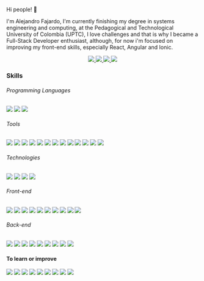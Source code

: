 Hi people! 👋

I'm Alejandro Fajardo, I'm currently finishing my degree in systems engineering and computing, at the Pedagogical and Technological University of Colombia (UPTC), I love challenges and that is why I became a Full-Stack Developer enthusiast, although, for now i'm focused on improving my front-end skills, especially React, Angular and Ionic.

<p align="center">
  <a href="https://www.linkedin.com/in/dalejandrofajardoa/">
    <img src="https://img.shields.io/badge/LinkedIn-0077B5?style=flat&logo=linkedin&logoColor=white">
  </a>
  <a href="https://twitter.com/dafajardoa">
    <img src="https://img.shields.io/badge/Twitter-1DA1F2?style=flat&logo=twitter&logoColor=white">
  </a>
  <a href="mailto:dafadio19@gmail.com">
    <img src="https://img.shields.io/badge/Gmail-D14836?style=flat&logo=gmail&logoColor=white">
  </a>
  
  <a href="https://www.instagram.com/1alejof22/">
    <img src="https://img.shields.io/badge/Instagram-E4405F?style=flat&logo=instagram&logoColor=white">
  </a>
</p>

<h3>Skills </h3>

<h6> Programming Languages </h6>
<p>
  <img src="https://img.shields.io/badge/Java-red?style=for-the-badge&logo=java&logoColor=red">
  <img src="https://img.shields.io/badge/JavaScript-F7DF1E?style=for-the-badge&logo=javascript&logoColor=black">
  <img src="https://img.shields.io/badge/TypeScript-007ACC?style=for-the-badge&logo=typescript&logoColor=white">
</p>
<h6> Tools </h6>
<p>
  <img src="https://img.shields.io/badge/NPM-CB3837?style=for-the-badge&logo=npm&logoColor=white">
  <img src="https://img.shields.io/badge/Git-F05032?style=for-the-badge&logo=git&logoColor=white">
  <img src="https://img.shields.io/badge/GitHub-100000?style=for-the-badge&logo=github&logoColor=white">
  <img src="https://img.shields.io/badge/Jira-330F63?style=for-the-badge&logo=jira&logoColor=white">
  <img src="https://img.shields.io/badge/Andrioid-3DDC84?style=for-the-badge&logo=android&logoColor=white">
  <img src="https://img.shields.io/badge/Debian-A81D33?style=for-the-badge&logo=debian&logoColor=white">
  <img src="https://img.shields.io/badge/Linux-FCC624?style=for-the-badge&logo=linux&logoColor=black">
  <img src="https://img.shields.io/badge/Shell_Script-293137?style=for-the-badge&logo=gnu-bash&logoColor=white">
  <img src="https://img.shields.io/badge/Figma-F24E1E?style=for-the-badge&logo=figma&logoColor=white">
  <img src="https://img.shields.io/badge/Adobe%20XD-450135?style=for-the-badge&logo=adobexd&logoColor=white">
  <img src="https://img.shields.io/badge/VSC-007ACC?style=for-the-badge&logo=visual-studio-code&logoColor=white">
  <img src="https://img.shields.io/badge/Postman-FF6C37?style=for-the-badge&logo=Postman&logoColor=white">
  <img src="https://img.shields.io/badge/VirtualBox-183A61?style=for-the-badge&logo=virtualbox&logoColor=white">
  
</p>
<h6> Technologies </h6>
<p>
  <img src="https://img.shields.io/badge/Firebase-ffca28?style=for-the-badge&logo=firebase&logoColor=black">
  <img src="https://img.shields.io/badge/Docker-0db7ed?style=for-the-badge&logo=docker&logoColor=white">
  <img src="https://img.shields.io/badge/Amazon%20Web%20Services%20(S3%20RDS%20EC2)-232F3E?style=for-the-badge&logo=amazon-aws&logoColor=white">
  <img src="https://img.shields.io/badge/GraphQL-E10098?style=for-the-badge&logo=graphql&logoColor=white">
  
</p>
<h6> Front-end </h6>
<p>
  <img src="https://img.shields.io/badge/HTML5-E34F26?style=for-the-badge&logo=html5&logoColor=white">
  <img src="https://img.shields.io/badge/CSS3-1572B6?style=for-the-badge&logo=css3&logoColor=white">
  <img src="https://img.shields.io/badge/Angular-DD0031?style=for-the-badge&logo=angular&logoColor=white">
  <img src="https://img.shields.io/badge/React-61DAFB?style=for-the-badge&logo=react&logoColor=black">
  <img src="https://img.shields.io/badge/jQuery-0769AD?style=for-the-badge&logo=jquery&logoColor=white">
  <img src="https://img.shields.io/badge/Axios-BD1FE0?style=for-the-badge&logo=axios&logoColor=white">
  <img src="https://img.shields.io/badge/sass-cc6699?style=for-the-badge&logo=sass&logoColor=white">
  <img src="https://img.shields.io/badge/Bootstrap-563D7C?style=for-the-badge&logo=bootstrap&logoColor=white">
  <img src="https://img.shields.io/badge/MUI-007FFF?style=for-the-badge&logo=mui&logoColor=white">
  <img src="https://img.shields.io/badge/Handlebars-000000?style=for-the-badge&logo=handlebars.js&logoColor=white">
</p>
<h6> Back-end </h6>
<p>
 <img src="https://img.shields.io/badge/Node.js-339933?style=for-the-badge&logo=nodedotjs&logoColor=white">
  <img src="https://img.shields.io/badge/Express.js-000000?style=for-the-badge&logo=express&logoColor=white">
  <img src="https://img.shields.io/badge/MongoDB-white?style=for-the-badge&logo=mongodb&logoColor=4EA94B">
  <img src="https://img.shields.io/badge/MySQL-005C84?style=for-the-badge&logo=mysql&logoColor=white">
  <img src="https://img.shields.io/badge/PostgreSQL-316192?style=for-the-badge&logo=postgresql&logoColor=white">
  <img src="https://img.shields.io/badge/oracle-red?style=for-the-badge&logo=oracle&logoColor=white">
  <img src="https://img.shields.io/badge/firebase%20database-ffca28?style=for-the-badge&logo=firebase&logoColor=black">
  <img src="https://img.shields.io/badge/Mongoose-00C58E?style=for-the-badge&logo=mongoose&logoColor=white">
  <img src="https://img.shields.io/badge/Apollo-311C87?style=for-the-badge&logo=apollo-graphql&logoColor=white">
</p>
<h4> To learn or improve </h4>
<p>
  <img src="https://img.shields.io/badge/Heroku-430098?style=for-the-badge&logo=heroku&logoColor=white">
  <img src="https://img.shields.io/badge/Python-265277?style=for-the-badge&logo=python&logoColor=white">
 <img src="https://img.shields.io/badge/React_Router-CA4245?style=for-the-badge&logo=react-router&logoColor=white">
 <img src="https://img.shields.io/badge/gulp-DB4446?style=for-the-badge&logo=gulp&logoColor=white">
  <img src="https://img.shields.io/badge/ionic-3880FF?style=for-the-badge&logo=ionic&logoColor=white">
  <img src="https://img.shields.io/badge/Pug-A86454?style=for-the-badge&logo=pug&logoColor=white">

  <img src="https://img.shields.io/badge/Django-092E20?style=for-the-badge&logo=django&logoColor=green">
  <img src="https://img.shields.io/badge/Spring-6DB33F?style=for-the-badge&logo=spring&logoColor=white">
  <img src="https://img.shields.io/badge/PHP-777BB4?style=for-the-badge&logo=php&logoColor=white">
</p>



